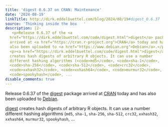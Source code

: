 ```yaml
---
title: 'digest 0.6.37 on CRAN: Maintenance'
date: '2024-08-19'
linkTitle: http://dirk.eddelbuettel.com/blog/2024/08/19#digest_0.6.37
source: 'Thinking inside the box   '
description: |2-
   <p>Release 0.6.37 of the <a
  href="https://dirk.eddelbuettel.com/code/digest.html">digest</a> package
  arrived at <a href="https://cran.r-project.org">CRAN</a> today and has
  also been uploaded to <a href="https://www.debian.org">Debian</a>.</p>
  <p><a href="https://dirk.eddelbuettel.com/code/digest.html">digest</a>
  creates hash digests of arbitrary R objects. It can use a number
  different hashing algorithms (<code>md5</code>, <code>sha-1</code>,
  <code>sha-256</code>, <code>sha-512</code>, <code>crc32</code>,
  <code>xxhash32</code>, <code>xxhash64</code>, <code>murmur32</code>,
  <code>spookyhash</code>, ...
disable_comments: true
---
```

 <p>Release 0.6.37 of the <a
href="https://dirk.eddelbuettel.com/code/digest.html">digest</a> package
arrived at <a href="https://cran.r-project.org">CRAN</a> today and has
also been uploaded to <a href="https://www.debian.org">Debian</a>.</p>
<p><a href="https://dirk.eddelbuettel.com/code/digest.html">digest</a>
creates hash digests of arbitrary R objects. It can use a number
different hashing algorithms (<code>md5</code>, <code>sha-1</code>,
<code>sha-256</code>, <code>sha-512</code>, <code>crc32</code>,
<code>xxhash32</code>, <code>xxhash64</code>, <code>murmur32</code>,
<code>spookyhash</code>, ...
